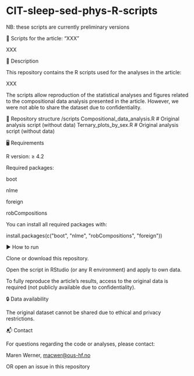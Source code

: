 # CIT-sleep-sed-phys-R-scripts

NB: these scripts are currently preliminary versions

📘 Scripts for the article: “XXX”

XXX

📄 Description

This repository contains the R scripts used for the analyses in the article:

XXX

The scripts allow reproduction of the statistical analyses and figures related to the compositional data analysis presented in the article. However, we were not able to share the dataset due to confidentiality.

📂 Repository structure
/scripts
    Compositional_data_analysis.R        # Original analysis script (without data)
    Ternary_plots_by_sex.R                # Original analysis script (without data)


🖥️ Requirements

R version: ≥ 4.2

Required packages:

boot

nlme

foreign

robCompositions

You can install all required packages with:

install.packages(c("boot", "nlme", "robCompositions", "foreign"))

▶️ How to run

Clone or download this repository.

Open the script in RStudio (or any R environment) and apply to own data.

To fully reproduce the article’s results, access to the original data is required (not publicly available due to confidentiality).

🔒 Data availability

The original dataset cannot be shared due to ethical and privacy restrictions.

📬 Contact

For questions regarding the code or analyses, please contact:

Maren Werner, 
macwer@ous-hf.no

OR open an issue
 in this repository

